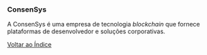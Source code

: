 ### ConsenSys

A ConsenSys é uma empresa de tecnologia _blockchain_ que fornece plataformas de desenvolvedor e soluções corporativas.

[Voltar ao Índice](../)